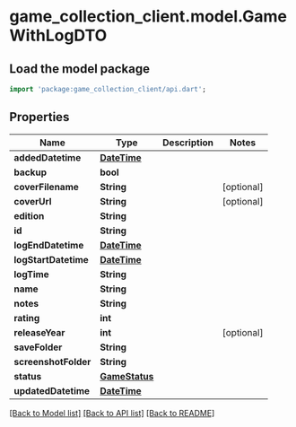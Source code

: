 # game_collection_client.model.GameWithLogDTO

## Load the model package
```dart
import 'package:game_collection_client/api.dart';
```

## Properties
Name | Type | Description | Notes
------------ | ------------- | ------------- | -------------
**addedDatetime** | [**DateTime**](DateTime.md) |  | 
**backup** | **bool** |  | 
**coverFilename** | **String** |  | [optional] 
**coverUrl** | **String** |  | [optional] 
**edition** | **String** |  | 
**id** | **String** |  | 
**logEndDatetime** | [**DateTime**](DateTime.md) |  | 
**logStartDatetime** | [**DateTime**](DateTime.md) |  | 
**logTime** | **String** |  | 
**name** | **String** |  | 
**notes** | **String** |  | 
**rating** | **int** |  | 
**releaseYear** | **int** |  | [optional] 
**saveFolder** | **String** |  | 
**screenshotFolder** | **String** |  | 
**status** | [**GameStatus**](GameStatus.md) |  | 
**updatedDatetime** | [**DateTime**](DateTime.md) |  | 

[[Back to Model list]](../README.md#documentation-for-models) [[Back to API list]](../README.md#documentation-for-api-endpoints) [[Back to README]](../README.md)


